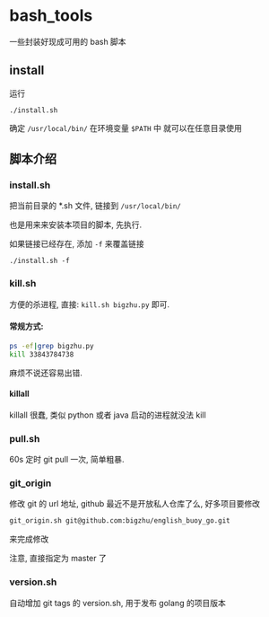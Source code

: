# bash_tools
一些封装好现成可用的 bash 脚本

## install

运行 

```
./install.sh
```

确定 `/usr/local/bin/` 在环境变量 `$PATH` 中
就可以在任意目录使用

## 脚本介绍
### install.sh
把当前目录的 *.sh 文件, 链接到 `/usr/local/bin/`

也是用来来安装本项目的脚本, 先执行.

如果链接已经存在, 添加 `-f` 来覆盖链接

```
./install.sh -f
```

### kill.sh

方便的杀进程, 直接: `kill.sh bigzhu.py` 即可.

#### 常规方式:

```bash
ps -ef|grep bigzhu.py
kill 33843784738
```
麻烦不说还容易出错.

#### killall 

killall 很蠢, 类似 python 或者 java 启动的进程就没法 kill

### pull.sh

60s 定时 git pull 一次, 简单粗暴.

### git_origin

修改 git 的 url 地址, github 最近不是开放私人仓库了么, 好多项目要修改

```bash
git_origin.sh git@github.com:bigzhu/english_buoy_go.git
```

来完成修改

注意, 直接指定为 master 了

### version.sh

自动增加 git tags 的 version.sh, 用于发布 golang 的项目版本
